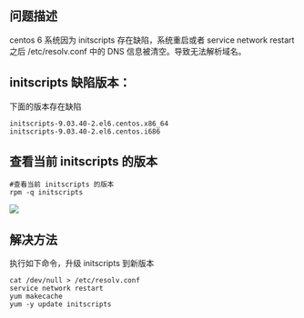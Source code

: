 ## 问题描述
centos 6 系统因为 initscripts 存在缺陷，系统重启或者 service network restart 
之后 /etc/resolv.conf 中的 DNS 信息被清空。导致无法解析域名。
 
## initscripts 缺陷版本：
下面的版本存在缺陷
```
initscripts-9.03.40-2.el6.centos.x86_64
initscripts-9.03.40-2.el6.centos.i686
```

## 查看当前 initscripts 的版本
```
#查看当前 initscripts 的版本
rpm -q initscripts
```
![](https://i.imgur.com/3bcLmHG.png)

## 解决方法
执行如下命令，升级 initscripts 到新版本
```
cat /dev/null > /etc/resolv.conf
service network restart
yum makecache
yum -y update initscripts
```





